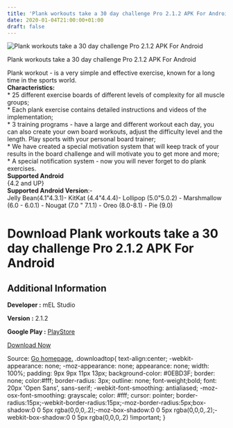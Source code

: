 ```yaml
---
title: 'Plank workouts take a 30 day challenge Pro 2.1.2 APK For Android'
date: 2020-01-04T21:00:00+01:00
draft: false
---
```


![Plank workouts take a 30 day challenge Pro 2.1.2 APK For Android](https://i1.wp.com/apkhome.net/wp-content/uploads/2020/01/Plank-workouts-take-a-30-day-challenge-Pro-2.1.2.png "Plank workouts take a 30 day challenge Pro 2.1.2 APK For Android")

  

Plank workouts take a 30 day challenge Pro 2.1.2 APK For Android

Plank workout - is a very simple and effective exercise, known for a long time in the sports world.  
**Characteristics:**  
\* 25 different exercise boards of different levels of complexity for all muscle groups;  
\* Each plank exercise contains detailed instructions and videos of the implementation;  
\* 3 training programs - have a large and different workout each day, you can also create your own board workouts, adjust the difficulty level and the length. Play sports with your personal board trainer;  
\* We have created a special motivation system that will keep track of your results in the board challenge and will motivate you to get more and more;  
\* A special notification system - now you will never forget to do plank exercises.  
**Supported Android**  
{4.2 and UP}  
**Supported Android Version**:-  
Jelly Bean(4.1"4.3.1)- KitKat (4.4"4.4.4)- Lollipop (5.0"5.0.2) - Marshmallow (6.0 - 6.0.1) - Nougat (7.0 " 7.1.1) - Oreo (8.0-8.1) - Pie (9.0)

Download Plank workouts take a 30 day challenge Pro 2.1.2 APK For Android
=========================================================================

Additional Information
----------------------

**Developer :** mEL Studio

**Version :** 2.1.2

**Google Play :** [PlayStore](https://play.google.com/store/apps/details?id=melstudio.mlplank&hl=en)

  

[Download Now](https://store4app.co/post/plank-workouts-take-a-30-day-challenge-pro-2-1-2-apk-for-android_1578167115)

  
Source: [Go homepage.](https://store4app.co/post/plank-workouts-take-a-30-day-challenge-pro-2-1-2-apk-for-android_1578167115) .downloadtop{ text-align:center; -webkit-appearance: none; -moz-appearance: none; appearance: none; width: 100%; padding: 9px 9px 11px 13px; background-color: #0EBD3F; border: none; color:#fff; border-radius: 3px; outline: none; font-weight;bold; font: 20px 'Open Sans', sans-serif; -webkit-font-smoothing: antialiased; -moz-osx-font-smoothing: grayscale; color: #fff; cursor: pointer; border-radius:15px;-webkit-border-radius:15px;-moz-border-radius:5px;box-shadow:0 0 5px rgba(0,0,0,.2);-moz-box-shadow:0 0 5px rgba(0,0,0,.2);-webkit-box-shadow:0 0 5px rgba(0,0,0,.2) !important; }